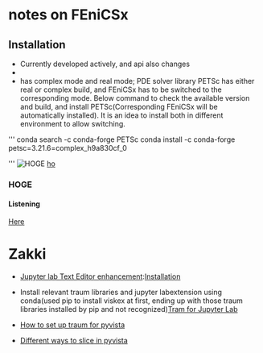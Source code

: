 # notes on FEniCSx

## Installation
- Currently developed actively, and api also changes
- 
- has complex mode and real mode; PDE solver library PETSc has either real or complex build, and FEniCSx has to be switched to the corresponding mode. Below command to check the available version and build, and install PETSc(Corresponding FEniCSx will be automatically installed). It is an idea to install both in different environment to allow switching.


'''
conda search -c conda-forge PETSc
conda install -c conda-forge petsc=3.21.6=complex_h9a830cf_0

'''
![HOGE](https://github.com/jrblevin/markdown-mode "ii")
[ho](https://github.com/jrblevin/markdown-mode "ii")


### HOGE

#### Listening
[Here](https "he")







# Zakki
- [Jupyter lab Text Editor enhancement](https://github.com/krassowski/jupyterlab-lsp#highlight-references>):[Installation](https://jupyterlab-lsp.readthedocs.io/en/latest/Installation.html)

- Install relevant traum libraries and jupyter labextension using conda(used pip to install viskex at first, ending up with those traum libraries installed by pip and not recognized)[Tram for Jupyter Lab](https://www.kitware.com/trame-in-jupyterlab-a-unified-approach-for-web-apps-in-scientific-computing/)
- [How to set up traum for pyvista](https://tutorial.pyvista.org/tutorial/00_jupyter/index.html)
- [Different ways to slice in pyvista](https://docs.pyvista.org/examples/01-filter/slicing.html)
